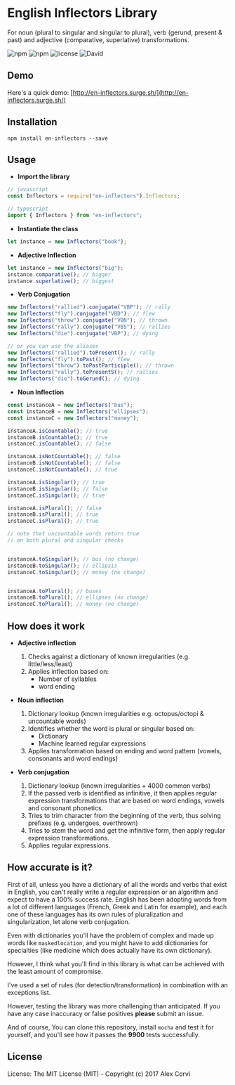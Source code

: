 # English Inflectors Library
For noun (plural to singular and singular to plural), verb (gerund, present & past) and adjective (comparative, superlative) transformations.

![npm](https://img.shields.io/npm/dm/en-inflectors.svg)
![npm](https://img.shields.io/npm/v/en-inflectors.svg)
![license](https://img.shields.io/github/license/FinNLP/en-inflectors.svg)
![David](https://img.shields.io/david/FinNLP/en-inflectors.svg)

## Demo
Here's a quick demo: [http://en-inflectors.surge.sh/](http://en-inflectors.surge.sh/)

## Installation

```
npm install en-inflectors --save
```


## Usage

*  **Import the library**
```javascript
// javascript
const Inflectors = require("en-inflectors").Inflectors;
```
```typescript
// typescript
import { Inflectors } from "en-inflectors";
```

* **Instantiate the class**
```javascript
let instance = new Inflectors("book");
``` 

* **Adjective Inflection**
```javascript
let instance = new Inflectors("big");
instance.comparative(); // bigger
instance.superlative(); // biggest
``` 

* **Verb Conjugation**
```javascript
new Inflectors("rallied").conjugate("VBP"); // rally
new Inflectors("fly").conjugate("VBD"); // flew
new Inflectors("throw").conjugate("VBN"); // thrown
new Inflectors("rally").conjugate("VBS"); // rallies
new Inflectors("die").conjugate("VBP"); // dying

// or you can use the aliases
new Inflectors("rallied").toPresent(); // rally
new Inflectors("fly").toPast(); // flew
new Inflectors("throw").toPastParticiple(); // thrown
new Inflectors("rally").toPresentS(); // rallies
new Inflectors("die").toGerund(); // dying
``` 

* **Noun Inflection**
```javascript
const instanceA = new Inflectors("bus");
const instanceB = new Inflectors("ellipses");
const instanceC = new Inflectors("money");

instanceA.isCountable(); // true
instanceB.isCountable(); // true
instanceC.isCountable(); // false

instanceA.isNotCountable(); // false
instanceB.isNotCountable(); // false
instanceC.isNotCountable(); // true

instanceA.isSingular(); // true
instanceB.isSingular(); // false
instanceC.isSingular(); // true

instanceA.isPlural(); // false
instanceB.isPlural(); // true
instanceC.isPlural(); // true

// note that uncountable words return true
// on both plural and singular checks


instanceA.toSingular(); // bus (no change)
instanceB.toSingular(); // ellipsis
instanceC.toSingular(); // money (no change)


instanceA.toPlural(); // buses
instanceB.toPlural(); // ellipses (no change)
instanceC.toPlural(); // money (no change)

```

## How does it work

* **Adjective inflection**
	1. Checks against a dictionary of known irregularities (e.g. little/less/least)
	2. Applies inflection based on:
		* Number of syllables
		* word ending

* **Noun inflection**
	1. Dictionary lookup (known irregularities e.g. octopus/octopi & uncountable words)
	2. Identifies whether the word is plural or singular based on:
		* Dictionary
		* Machine learned regular expressions 
	3. Applies transformation based on ending and word pattern (vowels, consonants and word endings)

* **Verb conjugation**
	1. Dictionary lookup (known irregularities + 4000 common verbs)
	2. If the passed verb is identified as infinitive, it then applies regular expression transformations that are based on word endings, vowels and consonant phonetics.
	3. Tries to trim character from the beginning of the verb, thus solving prefixes (e.g. undergoes, overthrown)
	4. Tries to stem the word and get the infinitive form, then apply regular expression transformations.
	5. Applies regular expressions.


## How accurate is it?

First of all, unless you have a dictionary of all the words and verbs that exist in English, you can't really write a regular expression or an algorithm and expect to have a 100% success rate. English has been adopting words from a lot of different languages (French, Greek and Latin for example), and each one of these languages has its own rules of pluralization and singularization, let alone verb conjugation.

Even with dictionaries you'll have the problem of complex and made up words like `maskedlocation`, and you might have to add dictionaries for specialties (like medicine which does actually have its own dictionary). 

However, I think what you'll find in this library is what can be achieved with the least amount of compromise.

I've used a set of rules (for detection/transformation) in combination with an exceptions list.

However, testing the library was more challenging than anticipated. If you have any case inaccuracy or false positives **please** submit an issue.

And of course, You can clone this repository, install `mocha` and test it for yourself, and you'll see how it passes the **9900** tests successfully.


## License

License: The MIT License (MIT) - Copyright (c) 2017 Alex Corvi

